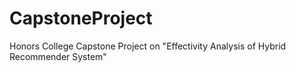 # CapstoneProject
Honors College Capstone Project on "Effectivity Analysis of Hybrid Recommender System"
